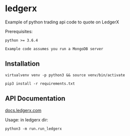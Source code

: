 # ledgerx

Example of python trading api code to quote on LedgerX

Prerequisites:

    python >= 3.6.4

    Example code assumes you run a MongoDB server

## Installation

`virtualvenv venv -p python3 && source venv/bin/activate`

`pip3 install -r requirements.txt`

## API Documentation

[docs.ledgerx.com](https://docs.ledgerx.com)

Usage:
    in ledgerx dir:

    python3 -m run.run_ledgerx

  
